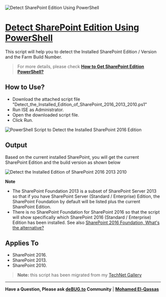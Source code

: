 ![Detect SharePoint Edition Using PowerShell](https://user-images.githubusercontent.com/49816567/102154360-417c3480-3e8a-11eb-9f9b-a5be76f8e258.png)

# [Detect SharePoint Edition Using PowerShell](https://spgeeks.devoworx.com/get-sharepoint-edition-powershell/)

This script will help you to detect the Installed SharePoint Edition / Version and the Farm Build Number.

> For more details, please check **[How to Get SharePoint Edition PowerShell?](https://spgeeks.devoworx.com/get-sharepoint-edition-powershell/)**

## How to Use?

- Download the attached script file "Detect_the_Installed_Edition_of_SharePoint_2016_2013_2010.ps1"
- Run ISE as Administrator.
- Open the downloaded script file.
- Click Run.

![PowerShell Script to Detect the Installed SharePoint 2016 Edition](https://user-images.githubusercontent.com/49816567/102153853-2d840300-3e89-11eb-989e-c1b23213590d.gif)

## Output

Based on the current installed SharePoint, you will get the current SharePoint Edition and the build version as shown below

![Detect the Installed Edition of SharePoint 2016 2013 2010](https://user-images.githubusercontent.com/49816567/102154041-a4b99700-3e89-11eb-84be-1c1f0f208dc9.png)

**Note**

- The SharePoint Foundation 2013 is a subset of SharePoint Server 2013 so that if you have SharePoint Server (Standard / Enterprise) Edition, the SharePoint Foundation by default will be listed plus the current SharePoint Edition.
- There is no SharePoint Foundation for SharePoint 2016 so that the script will show specifically which SharePoint 2016 (Standard / Enterprise) Edition has been installed. See also [SharePoint 2016 Foundation, What's the alternative?](https://spgeeks.devoworx.com/sharepoint-foundation-2016-whats-the-alternative/)



## Applies To

- SharePoint 2016.
- SharePoint 2013.
- SharePoint 2010.


> **Note:** this script has been migrated from my [TechNet Gallery ](https://gallery.technet.microsoft.com/PowerShell-Script-to-43d93449)

--------------

**Have a Question, Please ask [deBUG.to](https://deBUG.to) Community** | **[Mohamed El-Qassas](https://devoworx.com)**
